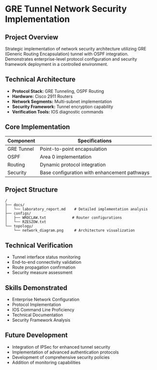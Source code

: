 # GRE Tunnel Network Security Implementation

## Project Overview
Strategic implementation of network security architecture utilizing GRE (Generic Routing Encapsulation) tunnel with OSPF integration. Demonstrates enterprise-level protocol configuration and security framework deployment in a controlled environment.

## Technical Architecture
- **Protocol Stack:** GRE Tunneling, OSPF Routing
- **Hardware:** Cisco 2911 Routers
- **Network Segments:** Multi-subnet implementation
- **Security Framework:** Tunnel encryption capability
- **Verification Tools:** IOS diagnostic commands

## Core Implementation
| Component | Specifications |
|-----------|----------------|
| GRE Tunnel | Point-to-point encapsulation |
| OSPF | Area 0 implementation |
| Routing | Dynamic protocol integration |
| Security | Base configuration with enhancement pathways |

## Project Structure
```
/
├── docs/
│   └── laboratory_report.md    # Detailed implementation analysis
├── configs/
│   ├── WROCLAW.txt            # Router configurations
│   └── RZESZOW.txt
└── topology/
    └── network_diagram.png     # Architecture visualization
```

## Technical Verification
- Tunnel interface status monitoring
- End-to-end connectivity validation
- Route propagation confirmation
- Security measure assessment

## Skills Demonstrated
- Enterprise Network Configuration
- Protocol Implementation
- IOS Command Line Proficiency
- Technical Documentation
- Security Framework Analysis

## Future Development
- Integration of IPSec for enhanced tunnel security
- Implementation of advanced authentication protocols
- Development of comprehensive security policies
- Addition of monitoring capabilities
